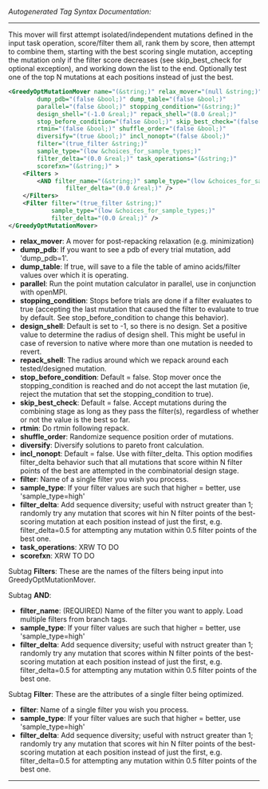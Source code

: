 _Autogenerated Tag Syntax Documentation:_

---
This mover will first attempt isolated/independent mutations defined in the input task operation, score/filter them all, rank them by score, then attempt to combine them, starting with the best scoring single mutation, accepting the mutation only if the filter score decreases (see skip_best_check for optional exception), and working down the list to the end. Optionally test one of the top N mutations at each positions instead of just the best.

```xml
<GreedyOptMutationMover name="(&string;)" relax_mover="(null &string;)"
        dump_pdb="(false &bool;)" dump_table="(false &bool;)"
        parallel="(false &bool;)" stopping_condition="(&string;)"
        design_shell="(-1.0 &real;)" repack_shell="(8.0 &real;)"
        stop_before_condition="(false &bool;)" skip_best_check="(false &bool;)"
        rtmin="(false &bool;)" shuffle_order="(false &bool;)"
        diversify="(true &bool;)" incl_nonopt="(false &bool;)"
        filter="(true_filter &string;)"
        sample_type="(low &choices_for_sample_types;)"
        filter_delta="(0.0 &real;)" task_operations="(&string;)"
        scorefxn="(&string;)" >
    <Filters >
        <AND filter_name="(&string;)" sample_type="(low &choices_for_sample_types;)"
                filter_delta="(0.0 &real;)" />
    </Filters>
    <Filter filter="(true_filter &string;)"
            sample_type="(low &choices_for_sample_types;)"
            filter_delta="(0.0 &real;)" />
</GreedyOptMutationMover>
```

-   **relax_mover**: A mover for post-repacking relaxation (e.g. minimization)
-   **dump_pdb**: If you want to see a pdb of every trial mutation, add 'dump_pdb=1'.
-   **dump_table**: If true, will save to a file the table of amino acids/filter values over which it is operating.
-   **parallel**: Run the point mutation calculator in parallel, use in conjunction with openMPI.
-   **stopping_condition**: Stops before trials are done if a filter evaluates to true (accepting the last mutation that caused the filter to evaluate to true by default. See stop_before_condition to change this behavior).
-   **design_shell**: Default is set to -1, so there is no design. Set a positive value to determine the radius of design shell. This might be useful in case of reversion to native where more than one mutation is needed to revert.
-   **repack_shell**: The radius around which we repack around each tested/designed mutation.
-   **stop_before_condition**: Default = false. Stop mover once the stopping_condition is reached and do not accept the last mutation (ie, reject the mutation that set the stopping_condition to true).
-   **skip_best_check**: Default = false. Accept mutations during the combining stage as long as they pass the filter(s), regardless of whether or not the value is the best so far.
-   **rtmin**: Do rtmin following repack.
-   **shuffle_order**: Randomize sequence position order of mutations.
-   **diversify**: Diversify solutions to pareto front calculation.
-   **incl_nonopt**: Default = false. Use with filter_delta. This option modifies filter_delta behavior such that all mutations that score within N filter points of the best are attempted in the combinatorial design stage.
-   **filter**: Name of a single filter you wish you process.
-   **sample_type**: If your filter values are such that higher = better, use 'sample_type=high'
-   **filter_delta**: Add sequence diversity; useful with nstruct greater than 1; randomly try any mutation that scores wit     hin N filter points of the best-scoring mutation at each position instead of just the first, e.g. filter_delta=0.5 for attempting any mutation within 0.5 filter points of the best one.
-   **task_operations**: XRW TO DO
-   **scorefxn**: XRW TO DO


Subtag **Filters**:   These are the names of the filters being input into GreedyOptMutationMover.



Subtag **AND**:   

-   **filter_name**: (REQUIRED) Name of the filter you want to apply. Load multiple filters from branch tags.
-   **sample_type**: If your filter values are such that higher = better, use 'sample_type=high'
-   **filter_delta**: Add sequence diversity; useful with nstruct greater than 1; randomly try any mutation that scores within N filter points of the best-scoring mutation at each position instead of just the first, e.g. filter_delta=0.5 for attempting any mutation within 0.5 filter points of the best one.

Subtag **Filter**:   These are the attributes of a single filter being optimized.

-   **filter**: Name of a single filter you wish you process.
-   **sample_type**: If your filter values are such that higher = better, use 'sample_type=high'
-   **filter_delta**: Add sequence diversity; useful with nstruct greater than 1; randomly try any mutation that scores wit     hin N filter points of the best-scoring mutation at each position instead of just the first, e.g. filter_delta=0.5 for attempting any mutation within 0.5 filter points of the best one.

---
